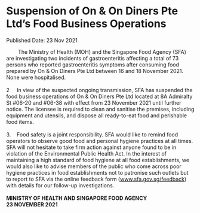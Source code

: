 <html>
    <meta http-equiv="Content-Type" content="text/html; charset=utf-8"/>
    <meta charset="utf-8"/>
    <title>Suspension of On & On Diners Pte Ltd’s Food Business Operations</title>
    <body><h1>Suspension of On & On Diners Pte Ltd’s Food Business Operations</h1>
    <p>Published Date: 23 Nov 2021</p> &nbsp; &nbsp; &nbsp; &nbsp; The Ministry of Health (MOH) and the Singapore Food Agency (SFA) are investigating two incidents of gastroenteritis affecting a total of 73 persons who reported gastroenteritis symptoms after consuming food prepared by On &amp; On Diners Pte Ltd between 16 and 18 November 2021. None were hospitalised.<br><br>2&nbsp; &nbsp; &nbsp;In view of the suspected ongoing transmission, SFA has suspended the food business operations of On &amp; On Diners Pte Ltd located at 8A Admiralty St #06-20 and #06-38 with effect from 23 November 2021 until further notice. The licensee is required to clean and sanitise the premises, including equipment and utensils, and dispose all ready-to-eat food and perishable food items.<br><br>3.&nbsp; &nbsp; Food safety is a joint responsibility. SFA would like to remind food operators to observe good food and personal hygiene practices at all times. SFA will not hesitate to take firm action against anyone found to be in violation of the Environmental Public Health Act. In the interest of maintaining a high standard of food hygiene at all food establishments, we would also like to advise members of the public who come across poor hygiene practices in food establishments not to patronise such outlets but to report to SFA via the online feedback form (<a href="http://www.sfa.gov.sg/feedback" title="" class="" target="">www.sfa.gov.sg/feedback</a>) with details for our follow-up investigations.<br><strong><br>MINISTRY OF HEALTH AND SINGAPORE FOOD AGENCY<br>23 NOVEMBER 2021</strong></body>
</html>